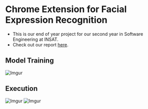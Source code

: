 # Chrome Extension for Facial Expression Recognition
- This is our end of year project for our second year in Software Engineering at INSAT.
- Check out our report [here](https://github.com/mouhebbenchiekh/Chrome-Extension-for-Facial-Expression-Recognition/blob/master/Report/Report.pdf).

## Model Training
![Imgur](https://i.imgur.com/hqJemm7.jpeg)

## Execution
![Imgur](https://i.imgur.com/zwj9maT.png)
![Imgur](https://i.imgur.com/5RWCSXY.jpeg)